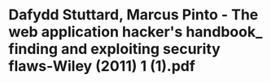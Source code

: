 # Dafydd Stuttard, Marcus Pinto - The web application hacker's handbook\_ finding and exploiting security flaws-Wiley (2011) 1 (1).pdf

